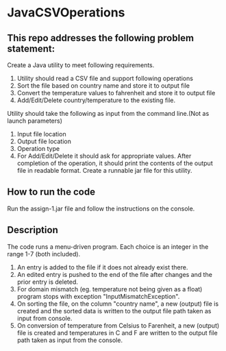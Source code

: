 # JavaCSVOperations

## This repo addresses the following problem statement:
Create a Java utility to meet following requirements.

1. Utility should read a CSV file and support following operations
2. Sort the file based on country name and store it to output file
3. Convert the temperature values to fahrenheit and store it to output file
4. Add/Edit/Delete country/temperature to the existing file.

Utility should take the following as input from the command line.(Not as launch parameters)
1. Input file location
2. Output file location
3. Operation type
4. For Add/Edit/Delete it should ask for appropriate values. 
After completion of the operation, it should print the contents of the output file in readable format.
Create a runnable jar file for this utility.

## How to run the code

Run the assign-1.jar file and follow the instructions on the console.

## Description

The code runs a menu-driven program. Each choice is an integer in the range 1-7 (both included).
1. An entry is added to the file if it does not already exist there.
2. An edited entry is pushed to the end of the file after changes and the prior entry is deleted.
3. For domain mismatch (eg. temperature not being given as a float) program stops with exception "InputMismatchException". 
4. On sorting the file, on the column "country name", a new (output) file is created and the sorted data is written to the output file path taken as input from console.
5. On conversion of temperature from Celsius to Farenheit, a new (output) file is created and temperatures in C and F are written to the output file path taken as input from the console.

